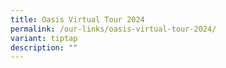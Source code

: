 ```yaml
---
title: Oasis Virtual Tour 2024
permalink: /our-links/oasis-virtual-tour-2024/
variant: tiptap
description: ""
---
```

